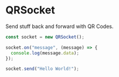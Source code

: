 # QRSocket

Send stuff back and forward with QR Codes.

```js
const socket = new QRSocket();

socket.on("message", (message) => {
  console.log(message.data);
});

socket.send("Hello World!");
```
